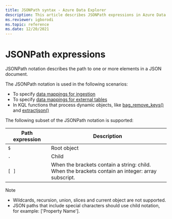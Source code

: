 ```yaml
---
title: JSONPath syntax - Azure Data Explorer
description: This article describes JSONPath expressions in Azure Data Explorer.
ms.reviewer: igborodi
ms.topic: reference
ms.date: 12/20/2021
---
```


# JSONPath expressions

JSONPath notation describes the path to one or more elements in a JSON document.

The JSONPath notation is used in the following scenarios:

- To specify [data mappings for ingestion](../management/mappings.md)
- To specify [data mappings for external tables](../management/external-tables-azurestorage-azuredatalake.md#create-external-table-mapping)
- In KQL functions that process dynamic objects, like [bag_remove_keys()](bag-remove-keys-function.md) and [extractjson()](extractjsonfunction.md)

The following subset of the JSONPath notation is supported:

|Path expression|Description|
|---|---|
|`$`|Root object|
|`.` | Child|
|`[ ]`| When the brackets contain a string: child. <br> When the brackets contain an integer: array subscript. |

> [!NOTE]
>
> - Wildcards, recursion, union, slices and current object are not supported.
> - JSON paths that include special characters should use child notation, for example: [\'Property Name\'].
